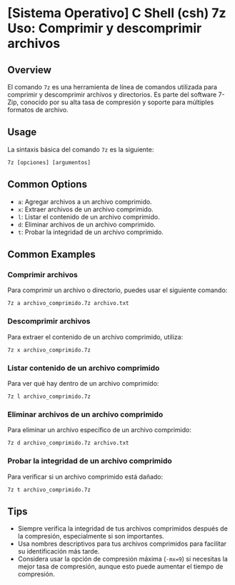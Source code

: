 # [Sistema Operativo] C Shell (csh) 7z Uso: Comprimir y descomprimir archivos

## Overview
El comando `7z` es una herramienta de línea de comandos utilizada para comprimir y descomprimir archivos y directorios. Es parte del software 7-Zip, conocido por su alta tasa de compresión y soporte para múltiples formatos de archivo.

## Usage
La sintaxis básica del comando `7z` es la siguiente:

```
7z [opciones] [argumentos]
```

## Common Options
- `a`: Agregar archivos a un archivo comprimido.
- `x`: Extraer archivos de un archivo comprimido.
- `l`: Listar el contenido de un archivo comprimido.
- `d`: Eliminar archivos de un archivo comprimido.
- `t`: Probar la integridad de un archivo comprimido.

## Common Examples
### Comprimir archivos
Para comprimir un archivo o directorio, puedes usar el siguiente comando:

```
7z a archivo_comprimido.7z archivo.txt
```

### Descomprimir archivos
Para extraer el contenido de un archivo comprimido, utiliza:

```
7z x archivo_comprimido.7z
```

### Listar contenido de un archivo comprimido
Para ver qué hay dentro de un archivo comprimido:

```
7z l archivo_comprimido.7z
```

### Eliminar archivos de un archivo comprimido
Para eliminar un archivo específico de un archivo comprimido:

```
7z d archivo_comprimido.7z archivo.txt
```

### Probar la integridad de un archivo comprimido
Para verificar si un archivo comprimido está dañado:

```
7z t archivo_comprimido.7z
```

## Tips
- Siempre verifica la integridad de tus archivos comprimidos después de la compresión, especialmente si son importantes.
- Usa nombres descriptivos para tus archivos comprimidos para facilitar su identificación más tarde.
- Considera usar la opción de compresión máxima (`-mx=9`) si necesitas la mejor tasa de compresión, aunque esto puede aumentar el tiempo de compresión.